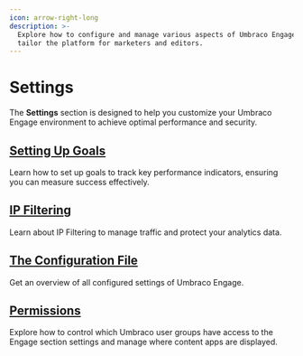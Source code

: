 ```yaml
---
icon: arrow-right-long
description: >-
  Explore how to configure and manage various aspects of Umbraco Engage to
  tailor the platform for marketers and editors.
---
```


# Settings

The **Settings** section is designed to help you customize your Umbraco Engage environment to achieve optimal performance and security.

## [Setting Up Goals](setting-up-goals.md)

Learn how to set up goals to track key performance indicators, ensuring you can measure success effectively.

## [IP Filtering](ip-filtering.md)

Learn about IP Filtering to manage traffic and protect your analytics data.

## [The Configuration File](the-configuration-file.md)

Get an overview of all configured settings of Umbraco Engage.

## [Permissions](permissions.md)

Explore how to control which Umbraco user groups have access to the Engage section settings and manage where content apps are displayed.
